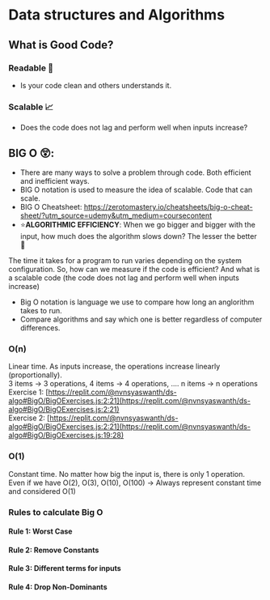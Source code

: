 # Data structures and Algorithms
## What is Good Code?
### Readable 📖
- Is your code clean and others understands it.
### Scalable 📈
- Does the code does not lag and perform well when inputs increase?

## BIG O 😲:
- There are many ways to solve a problem through code. Both efficient and inefficient ways.
- BIG O notation is used to measure the idea of scalable. Code that can scale.
- BIG O Cheatsheet: https://zerotomastery.io/cheatsheets/big-o-cheat-sheet/?utm_source=udemy&utm_medium=coursecontent
- ⭐**ALGORITHMIC EFFICIENCY**: When we go bigger and bigger with the input, how much does the algorithm slows down? The lesser the better 💪

The time it takes for a program to run varies depending on the system configuration. So, how can we measure if the code is efficient? And what is a scalable code (the code does not lag and perform well when inputs increase)
- Big O notation is language we use to compare how long an anglorithm takes to run.
- Compare algorithms and say which one is better regardless of computer differences.

### O(n)
Linear time. As inputs increase, the operations increase linearly (proportionally).  
3 items -> 3 operations, 4 items -> 4 operations, .... n items -> n operations  
Exercise 1: [https://replit.com/@nvnsyaswanth/ds-algo#BigO/BigOExercises.js:2:21](https://replit.com/@nvnsyaswanth/ds-algo#BigO/BigOExercises.js:2:21)  
Exercise 2: [https://replit.com/@nvnsyaswanth/ds-algo#BigO/BigOExercises.js:2:21](https://replit.com/@nvnsyaswanth/ds-algo#BigO/BigOExercises.js:19:28)  

### O(1)
Constant time. No matter how big the input is, there is only 1 operation.   
Even if we have O(2), O(3), O(10), O(100) -> Always represent constant time and considered O(1)  

### Rules to calculate Big O
#### Rule 1: Worst Case
#### Rule 2: Remove Constants
#### Rule 3: Different terms for inputs
#### Rule 4: Drop Non-Dominants